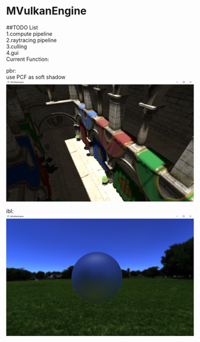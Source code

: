 # MVulkanEngine

##TODO List  
1.compute pipeline  
2.raytracing pipeline  
3.culling  
4.gui  
Current Function:

pbr:  
use PCF as soft shadow
![PBR](images/pbr.png)

ibl:
![IBL](images/ibl.png)
